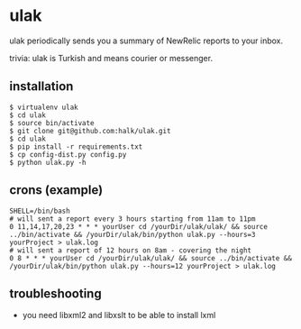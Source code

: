 ulak
====

ulak periodically sends you a summary of NewRelic reports to your inbox.

trivia: ulak is Turkish and means courier or messenger.

installation
------------

    $ virtualenv ulak
    $ cd ulak
    $ source bin/activate
    $ git clone git@github.com:halk/ulak.git
    $ cd ulak
    $ pip install -r requirements.txt
    $ cp config-dist.py config.py
    $ python ulak.py -h

crons (example)
---------------

    SHELL=/bin/bash
    # will sent a report every 3 hours starting from 11am to 11pm
    0 11,14,17,20,23 * * * yourUser cd /yourDir/ulak/ulak/ && source ../bin/activate && /yourDir/ulak/bin/python ulak.py --hours=3 yourProject > ulak.log
    # will sent a report of 12 hours on 8am - covering the night
    0 8 * * * yourUser cd /yourDir/ulak/ulak/ && source ../bin/activate && /yourDir/ulak/bin/python ulak.py --hours=12 yourProject > ulak.log

troubleshooting
---------------

- you need libxml2 and libxslt to be able to install lxml